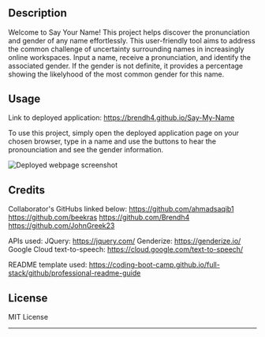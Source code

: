 # <Say-My-Name>

## Description

Welcome to Say Your Name! This project helps discover the pronunciation and gender of any name effortlessly.  This user-friendly tool aims to address the common challenge of uncertainty surrounding names in increasingly online workspaces. Input a name, receive a pronunciation, and identify the associated gender. If the gender is not definite, it provides a percentage showing the likelyhood of the most common gender for this name.

## Usage
Link to deployed application: https://brendh4.github.io/Say-My-Name

To use this project, simply open the deployed application page on your chosen browser, type in a name and use the buttons to hear the pronounciation and see the gender information.

![Deployed webpage screenshot](screenshot.PNG)

## Credits

Collaborator's GitHubs linked below:
https://github.com/ahmadsaqib1
https://github.com/beekras
https://github.com/Brendh4
https://github.com/JohnGreek23

APIs used:
JQuery: https://jquery.com/
Genderize: https://genderize.io/
Google Cloud text-to-speech: https://cloud.google.com/text-to-speech/

README template used: https://coding-boot-camp.github.io/full-stack/github/professional-readme-guide

## License

MIT License

---


